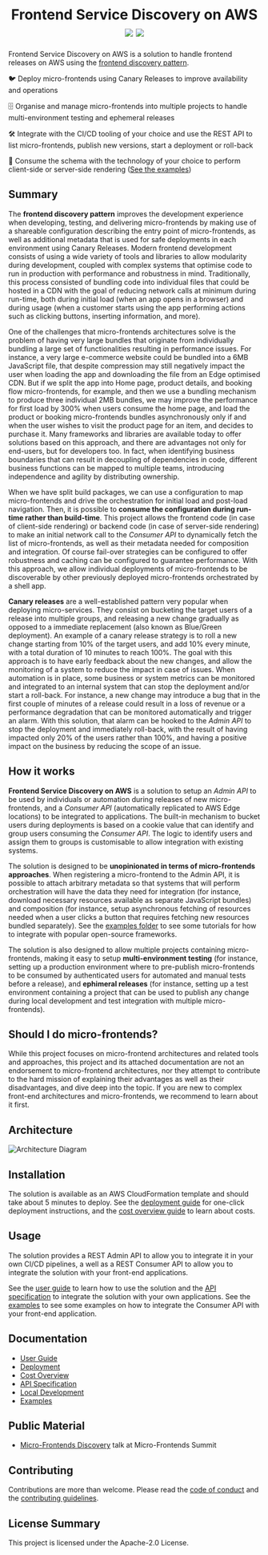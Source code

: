 <h1 align="center">
    Frontend Service Discovery on AWS
    <br>
    <img src="https://img.shields.io/github/v/release/awslabs/frontend-discovery-service?include_prereleases">
    <img src="https://github.com/awslabs/frontend-discovery-service/workflows/Unit%20Tests/badge.svg">
</h1>

Frontend Service Discovery on AWS is a solution to handle frontend releases on AWS using the [frontend discovery pattern](https://github.com/awslabs/frontend-discovery).

🐦 Deploy micro-frontends using Canary Releases to improve availability and operations

🗄️ Organise and manage micro-frontends into multiple projects to handle multi-environment testing and ephemeral releases

🛠️ Integrate with the CI/CD tooling of your choice and use the REST API to list micro-frontends, publish new versions, start a deployment or roll-back

🧰 Consume the schema with the technology of your choice to perform client-side or server-side rendering ([See the examples](./examples/))

## Summary

The **frontend discovery pattern** improves the development experience when developing, testing, and delivering micro-frontends by making use of a shareable configuration describing the entry point of micro-frontends, as well as additional metadata that is used for safe deployments in each environment using Canary Releases.
Modern frontend development consists of using a wide variety of tools and libraries to allow modularity during development, coupled with complex systems that optimise code to run in production with performance and robustness in mind. Traditionally, this process consisted of bundling code into individual files that could be hosted in a CDN with the goal of reducing network calls at minimum during run-time, both during initial load (when an app opens in a browser) and during usage (when a customer starts using the app performing actions such as clicking buttons, inserting information, and more).

One of the challenges that micro-frontends architectures solve is the problem of having very large bundles that originate from individually bundling a large set of functionalities resulting in performance issues. For instance, a very large e-commerce website could be bundled into a 6MB JavaScript file, that despite compression may still negatively impact the user when loading the app and downloading the file from an Edge optimised CDN. But if we split the app into Home page, product details, and booking flow micro-frontends, for example, and then we use a bundling mechanism to produce three individual 2MB bundles, we may improve the performance for first load by 300% when users consume the home page, and load the product or booking micro-frontends bundles asynchronously only if and when the user wishes to visit the product page for an item, and decides to purchase it.
Many frameworks and libraries are available today to offer solutions based on this approach, and there are advantages not only for end-users, but for developers too. In fact, when identifying business boundaries that can result in decoupling of dependencies in code, different business functions can be mapped to multiple teams, introducing independence and agility by distributing ownership.

When we have split build packages, we can use a configuration to map micro-frontends and drive the orchestration for initial load and post-load navigation. Then, it is possible to **consume the configuration during run-time rather than build-time**. This project allows the frontend code (in case of client-side rendering) or backend code (in case of server-side rendering) to make an initial network call to the _Consumer API_ to dynamically fetch the list of micro-frontends, as well as their metadata needed for composition and integration. Of course fail-over strategies can be configured to offer robustness and caching can be configured to guarantee performance. With this approach, we allow individual deployments of micro-frontends to be discoverable by other previously deployed micro-frontends orchestrated by a shell app.

**Canary releases** are a well-established pattern very popular when deploying micro-services. They consist on bucketing the target users of a release into multiple groups, and releasing a new change gradually as opposed to a immediate replacement (also known as Blue/Green deployment). An example of a canary release strategy is to roll a new change starting from 10% of the target users, and add 10% every minute, with a total duration of 10 minutes to reach 100%. The goal with this approach is to have early feedback about the new changes, and allow the monitoring of a system to reduce the impact in case of issues. When automation is in place, some business or system metrics can be monitored and integrated to an internal system that can stop the deployment and/or start a roll-back. For instance, a new change may introduce a bug that in the first couple of minutes of a release could result in a loss of revenue or a performance degradation that can be monitored automatically and trigger an alarm. With this solution, that alarm can be hooked to the _Admin API_ to stop the deployment and immediately roll-back, with the result of having impacted only 20% of the users rather than 100%, and having a positive impact on the business by reducing the scope of an issue.

## How it works

**Frontend Service Discovery on AWS** is a solution to setup an _Admin API_ to be used by individuals or automation during releases of new micro-frontends, and a _Consumer API_ (automatically replicated to AWS Edge locations) to be integrated to applications. The built-in mechanism to bucket users during deployments is based on a cookie value that can identify and group users consuming the _Consumer API_. The logic to identify users and assign them to groups is customisable to allow integration with existing systems.

The solution is designed to be **unopinionated in terms of micro-frontends approaches**. When registering a micro-frontend to the Admin API, it is possible to attach arbitrary metadata so that systems that will perform orchestration will have the data they need for integration (for instance, download necessary resources available as separate JavaScript bundles) and composition (for instance, setup asynchronous fetching of resources needed when a user clicks a button that requires fetching new resources bundled separately). See the [examples folder](./examples) to see some tutorials for how to integrate with popular open-source frameworks.

The solution is also designed to allow multiple projects containing micro-frontends, making it easy to setup **multi-environment testing** (for instance, setting up a production environment where to pre-publish micro-frontends to be consumed by authenticated users for automated and manual tests before a release), and **ephimeral releases** (for instance, setting up a test environment containing a project that can be used to publish any change during local development and test integration with multiple micro-frontends).

## Should I do micro-frontends?

While this project focuses on micro-frontend architectures and related tools and approaches, this project and its attached documentation are not an endorsement to micro-frontend architectures, nor they attempt to contribute to the hard mission of explaining their advantages as well as their disadvantages, and dive deep into the topic. If you are new to complex front-end architectures and micro-frontends, we recommend to learn about it first.

## Architecture

![Architecture Diagram](docs/images/architecture.png)

## Installation

The solution is available as an AWS CloudFormation template and should take
about 5 minutes to deploy. See the
[deployment guide](docs/USER_GUIDE.md#deploying-the-solution) for one-click
deployment instructions, and the [cost overview guide](docs/COST_OVERVIEW.md) to
learn about costs.

## Usage

The solution provides a REST Admin API to allow you to integrate it in your own CI/CD pipelines, a well as a REST Consumer API to allow you to integrate the solution with your front-end applications.

See the [user guide](docs/USER_GUIDE.md) to learn how to use the solution and
the [API specification](docs/API.md) to integrate the solution with your
own applications. See the [examples](examples) to see some examples on how to integrate the Consumer API with your front-end application.

## Documentation

- [User Guide](docs/USER_GUIDE.md)
- [Deployment](docs/USER_GUIDE.md#deploying-the-solution)
- [Cost Overview](docs/COST_OVERVIEW.md)
- [API Specification](docs/API.md)
- [Local Development](docs/LOCAL_DEVELOPMENT.md)
- [Examples](examples/README.md)

## Public Material

- [Micro-Frontends Discovery](https://youtu.be/piKByrn-UNM) talk at Micro-Frontends Summit

## Contributing

Contributions are more than welcome. Please read the
[code of conduct](CODE_OF_CONDUCT.md) and the
[contributing guidelines](CONTRIBUTING.md).

## License Summary

This project is licensed under the Apache-2.0 License.

